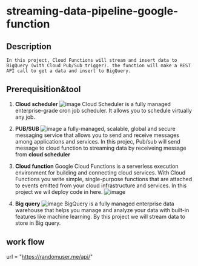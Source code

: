 # streaming-data-pipeline-google-function
## Description
    In this project, Cloud Functions will stream and insert data to BigQuery (with Cloud Pub/Sub trigger). the function will make a REST API call to get a data and insert to BigQuery.

## Prerequisition&tool
1. **Cloud scheduler**
![image]()
Cloud Scheduler is a fully managed enterprise-grade cron job scheduler. It allows you to schedule virtually any job.
2. **PUB/SUB**
![image]()
a fully-managed, scalable, global and secure messaging service that allows you to send and receive messages among applications and services. In this projec, Pub/sub will send message to cloud function to streaming data by receiveing message from **cloud scheduler**
3. **Cloud function**
Google Cloud Functions is a serverless execution environment for building and connecting cloud services. With Cloud Functions you write simple, single-purpose functions that are attached to events emitted from your cloud infrastructure and services. In this project we wil deploy code in here.
![image]()

4. **Big query**
![image]()
BigQuery is a fully managed enterprise data warehouse that helps you manage and analyze your data with built-in features like machine learning. By this project we will stream data to store in Big query.

## work flow
url = "https://randomuser.me/api/"
